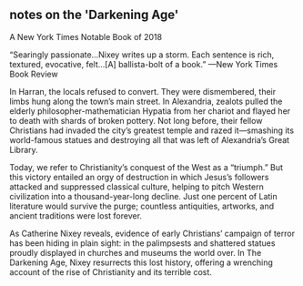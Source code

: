 ## notes on the 'Darkening Age'

A New York Times Notable Book of 2018

“Searingly passionate…Nixey writes up a storm. Each sentence is rich, textured, evocative, felt…[A] ballista-bolt of a book.” —New York Times Book Review

In Harran, the locals refused to convert. They were dismembered, their limbs hung along the town’s main street. In Alexandria, zealots pulled the elderly philosopher-mathematician Hypatia from her chariot and flayed her to death with shards of broken pottery. Not long before, their fellow Christians had invaded the city’s greatest temple and razed it—smashing its world-famous statues and destroying all that was left of Alexandria’s Great Library.

Today, we refer to Christianity’s conquest of the West as a “triumph.” But this victory entailed an orgy of destruction in which Jesus’s followers attacked and suppressed classical culture, helping to pitch Western civilization into a thousand-year-long decline. Just one percent of Latin literature would survive the purge; countless antiquities, artworks, and ancient traditions were lost forever.  

As Catherine Nixey reveals, evidence of early Christians’ campaign of terror has been hiding in plain sight: in the palimpsests and shattered statues proudly displayed in churches and museums the world over. In The Darkening Age, Nixey resurrects this lost history, offering a wrenching account of the rise of Christianity and its terrible cost.
